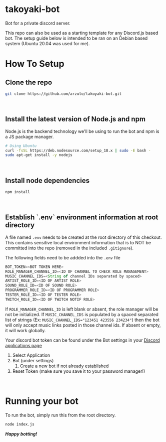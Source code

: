 # takoyaki-bot
Bot for a private discord server.

This repo can also be used as a starting template for any Discord.js based bot. 
The setup guide below is intended to be ran on an Debian based system (Ubuntu 20.04 was used for me).

<h1>How To Setup</h1>
<h2>Clone the repo</h2>

```bash
git clone https://github.com/arzulo/takoyaki-bot.git
```
<br>
<h2>Install the latest version of Node.js and npm</h2>

Node.js is the backend technology we'll be using to run the bot and npm is a JS package manager.

```bash
# Using Ubuntu
curl -fsSL https://deb.nodesource.com/setup_18.x | sudo -E bash -
sudo apt-get install -y nodejs
```
<br>
<h2>Install node dependencies</h2>

```bash
npm install
```
<br>
<h2>Establish `.env` environment information at root directory</h2>

A file named `.env` needs to be created at the root directory of this checkout.  This contains sensitive local environment information that is to NOT be committed into the repo (removed in the included `.gitignore`).

The following fields need to be addded into the `.env` file
```js
BOT_TOKEN=<BOT TOKEN HERE>
ROLE_MANAGER_CHANNEL_ID=<ID OF CHANNEL TO CHECK ROLE MANAGEMENT>
MUSIC_CHANNEL_IDS=<String of channel IDs separated by spaced>
ARTIST_ROLE_ID=<ID OF ARTIST ROLE>
SOUND_ROLE_ID=<ID OF SOUND ROLE>
PROGRAMMER_ROLE_ID=<ID OF PROGRAMMER ROLE>
TESTER_ROLE_ID=<ID OF TESTER ROLE>
TWITCH_ROLE_ID=<ID OF TWITCH NOTIF ROLE>
```

If `ROLE_MANAGER_CHANNEL_ID` is left blank or absent, the role manager will be not be initialized.
If `MUSIC_CHANNEL_IDS` is populated by a spaced separated list of strings (Ex: `MUSIC_CHANNEL_IDS="123451 423556 234234"`) then the bot will only accept music links posted in those channel ids.  If absent or empty, it will work globally.

Your discord bot token can be found under the Bot settings in your [Discord applications page](https://discord.com/developers/applications)

1. Select Application
2. Bot (under settings)
	1. Create a new bot if not already established
3. Reset Token (make sure you save it to your password manager!)

<br>
<h1>Running your bot</h1>

To run the bot, simply run this from the root directory.

```bash
node index.js
```

***Happy botting!***
